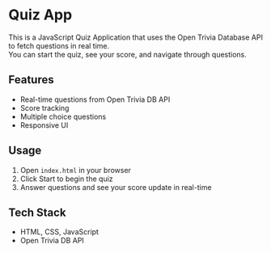 # Quiz App

This is a JavaScript Quiz Application that uses the Open Trivia Database API to fetch questions in real time.  
You can start the quiz, see your score, and navigate through questions.

## Features
- Real-time questions from Open Trivia DB API
- Score tracking
- Multiple choice questions
- Responsive UI

## Usage
1. Open `index.html` in your browser
2. Click Start to begin the quiz
3. Answer questions and see your score update in real-time

## Tech Stack
- HTML, CSS, JavaScript
- Open Trivia DB API
